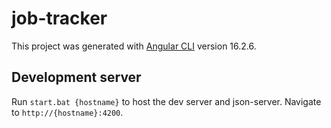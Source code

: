 # job-tracker

This project was generated with [Angular CLI](https://github.com/angular/angular-cli) version 16.2.6.

## Development server

Run `start.bat {hostname}` to host the dev server and json-server. Navigate to `http://{hostname}:4200`.
